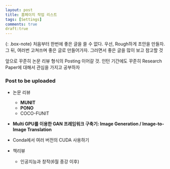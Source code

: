 ```yaml
---
layout: post
title: 홈페이지 작업 리스트
tags: [Settings]
comments: true
draft:true
---
```


{: .box-note}
처음부터 한번에 좋은 글을 쓸 수 없다. 우선, Rough하게 초안을 만들자. 그 뒤, 여러번 고쳐쓰며 좋은 글로 만들어가자. 그러면서 좋은 글을 많이 보고 참고할 것

앞으로 꾸준히 논문 리뷰 형식의 Posting 이어갈 것. 인턴 기간에도 꾸준히 Research Paper에 대해서 관심을 가지고 공부하자

### Post to be uploaded
  - 논문 리뷰
    - **MUNIT**
    - **PONO**
    - COCO-FUNIT


  - **Multi GPU를 이용한 GAN 프레임워크 구축기: Image Generation / Image-to-Image Translation**
  - Conda에서 여러 버전의 CUDA 사용하기

  - 책리뷰
    - 인공지능과 창작(6월 종강 이후)
     
     
